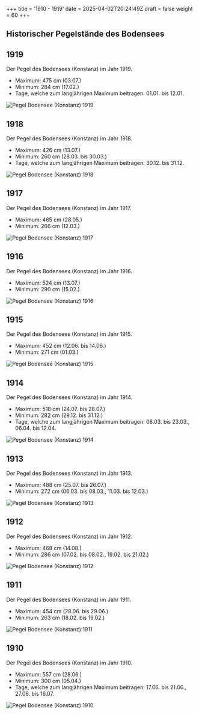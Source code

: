 +++
title = '1910 - 1919'
date = 2025-04-02T20:24:49Z
draft = false
weight = 60
+++

## Historischer Pegelstände des Bodensees

## 1919

Der Pegel des Bodensees (Konstanz) im Jahr 1919.

- Maximum: 475 cm (03.07.)
- Minimum: 284 cm (17.02.)
- Tage, welche zum langjährigen Maximum beitragen: 01.01. bis 12.01.

![Pegel Bodensee (Konstanz) 1919](/images/DE/graphs_historic/longterm_DE_1919.png)

## 1918

Der Pegel des Bodensees (Konstanz) im Jahr 1918.

- Maximum: 426 cm (13.07.)
- Minimum: 260 cm (28.03. bis 30.03.)
- Tage, welche zum langjährigen Maximum beitragen: 30.12. bis 31.12.

![Pegel Bodensee (Konstanz) 1918](/images/DE/graphs_historic/longterm_DE_1918.png)

## 1917

Der Pegel des Bodensees (Konstanz) im Jahr 1917.

- Maximum: 465 cm (28.05.)
- Minimum: 266 cm (12.03.)

![Pegel Bodensee (Konstanz) 1917](/images/DE/graphs_historic/longterm_DE_1917.png)

## 1916

Der Pegel des Bodensees (Konstanz) im Jahr 1916.

- Maximum: 524 cm (13.07.)
- Minimum: 290 cm (15.02.)

![Pegel Bodensee (Konstanz) 1916](/images/DE/graphs_historic/longterm_DE_1916.png)

## 1915

Der Pegel des Bodensees (Konstanz) im Jahr 1915.

- Maximum: 452 cm (12.06. bis 14.06.)
- Minimum: 271 cm (01.03.)

![Pegel Bodensee (Konstanz) 1915](/images/DE/graphs_historic/longterm_DE_1915.png)

## 1914

Der Pegel des Bodensees (Konstanz) im Jahr 1914.

- Maximum: 518 cm (24.07. bis 28.07.)
- Minimum: 282 cm (29.12. bis 31.12.)
- Tage, welche zum langjährigen Maximum beitragen: 08.03. bis 23.03., 06.04. bis 12.04.

![Pegel Bodensee (Konstanz) 1914](/images/DE/graphs_historic/longterm_DE_1914.png)

## 1913

Der Pegel des Bodensees (Konstanz) im Jahr 1913.

- Maximum: 488 cm (25.07. bis 26.07.)
- Minimum: 272 cm (06.03. bis 08.03., 11.03. bis 12.03.)

![Pegel Bodensee (Konstanz) 1913](/images/DE/graphs_historic/longterm_DE_1913.png)

## 1912

Der Pegel des Bodensees (Konstanz) im Jahr 1912.

- Maximum: 468 cm (14.08.)
- Minimum: 286 cm (07.02. bis 08.02., 19.02. bis 21.02.)

![Pegel Bodensee (Konstanz) 1912](/images/DE/graphs_historic/longterm_DE_1912.png)

## 1911

Der Pegel des Bodensees (Konstanz) im Jahr 1911.

- Maximum: 454 cm (28.06. bis 29.06.)
- Minimum: 263 cm (18.02. bis 19.02.)

![Pegel Bodensee (Konstanz) 1911](/images/DE/graphs_historic/longterm_DE_1911.png)

## 1910

Der Pegel des Bodensees (Konstanz) im Jahr 1910.

- Maximum: 557 cm (28.06.)
- Minimum: 300 cm (05.04.)
- Tage, welche zum langjährigen Maximum beitragen: 17.06. bis 21.06., 27.06. bis 16.07.

![Pegel Bodensee (Konstanz) 1910](/images/DE/graphs_historic/longterm_DE_1910.png)

